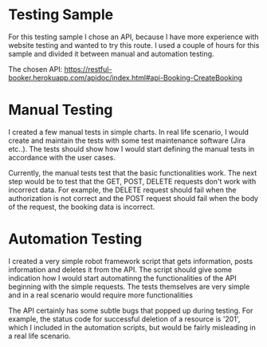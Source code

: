 # Testing Sample

For this testing sample I chose an API, because I have more experience with website testing and wanted to try this route. I used a couple of hours for this sample and divided it between manual and automation testing.

The chosen API: https://restful-booker.herokuapp.com/apidoc/index.html#api-Booking-CreateBooking 

# Manual Testing 
I created a few manual tests in simple charts. In real life scenario, I would create and maintain the tests with some test maintenance software (Jira etc..). 
The tests should show how I would start defining the manual tests in accordance with the user cases.

Currently, the manual tests test that the basic functionalities work. The next step would be to test that the GET, POST, DELETE requests don't work with incorrect data. For example, the DELETE request should fail when the authorization is not correct and the POST request should fail when the body of the request, the booking data is incorrect. 


# Automation Testing 
I created a very simple robot framework script that gets information, posts information and deletes it from the API.
The script should give some indication how I would start automatinng the functionalities of the API beginning with the simple requests. 
The tests themselves are very simple and in a real scenario would require more functionalities 


The API certainly has some subtle bugs that popped up during testing. 
For example, the status code for successful deletion of a resource is '201', which I included in the automation scripts, but would be fairly misleading in a real life scenario. 
